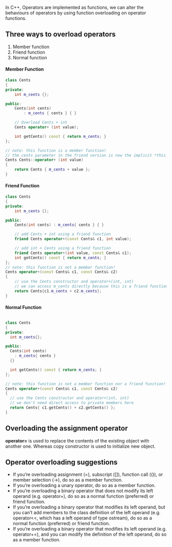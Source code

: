 In C++, Operators are  implemented as functions, we can alter the behaviours of operators by using function overloading on operator functions.
## Three ways to overload operators
1. Member function
2. Friend function
3. Normal function

#### Member Function
```cpp
class Cents
{
private:
    int m_cents {};

public:
    Cents(int cents)
        : m_cents { cents } { }

    // Overload Cents + int
    Cents operator+ (int value);

    int getCents() const { return m_cents; }
};

// note: this function is a member function!
// the cents parameter in the friend version is now the implicit *this parameter
Cents Cents::operator+ (int value)
{
    return Cents { m_cents + value };
}
```
#### Friend Function
```cpp
class Cents
{
private:
	int m_cents {};

public:
	Cents(int cents) : m_cents{ cents } { }

	// add Cents + int using a friend function
	friend Cents operator+(const Cents& c1, int value);

	// add int + Cents using a friend function
	friend Cents operator+(int value, const Cents& c1);
	int getCents() const { return m_cents; }
};
// note: this function is not a member function!
Cents operator+(const Cents& c1, const Cents& c2)
{
	// use the Cents constructor and operator+(int, int)
	// we can access m_cents directly because this is a friend function
	return Cents{c1.m_cents + c2.m_cents};
}
```
#### Normal Function
```cpp

class Cents
{
private:
  int m_cents{};

public:
  Cents(int cents)
    : m_cents{ cents }
  {}

  int getCents() const { return m_cents; }
};

// note: this function is not a member function nor a friend function!
Cents operator+(const Cents& c1, const Cents& c2)
{
  // use the Cents constructor and operator+(int, int)
  // we don't need direct access to private members here
  return Cents{ c1.getCents() + c2.getCents() };
}
```

## Overloading the assignment operator
**operator=** is used to replace the contents of the existing object with another one.
Whereas copy constructor is used to initialize new object.

## Operator overloading  suggestions
-   If you’re overloading assignment (=), subscript ([]), function call (()), or member selection (->), do so as a member function.
-   If you’re overloading a unary operator, do so as a member function.
-   If you’re overloading a binary operator that does not modify its left operand (e.g. operator+), do so as a normal function (preferred) or friend function.
-   If you’re overloading a binary operator that modifies its left operand, but you can’t add members to the class definition of the left operand (e.g. operator<<, which has a left operand of type ostream), do so as a normal function (preferred) or friend function.
-   If you’re overloading a binary operator that modifies its left operand (e.g. operator+=), and you can modify the definition of the left operand, do so as a member function.